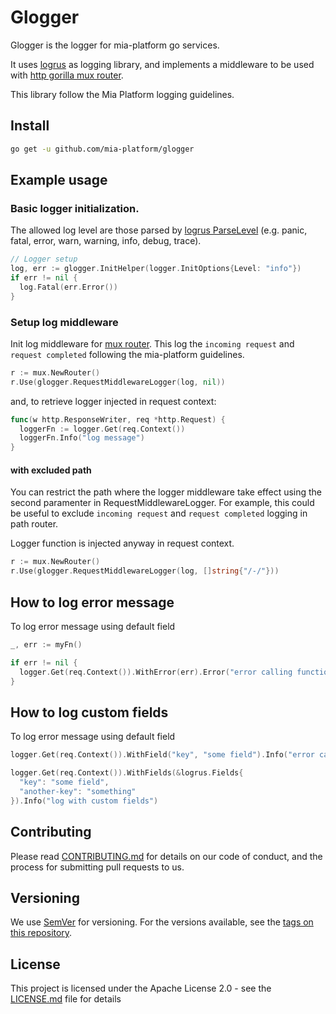 # Glogger

Glogger is the logger for mia-platform go services.

It uses [logrus](https://github.com/sirupsen/logrus) as logging library,
and implements a middleware to be used with [http gorilla mux router](https://github.com/gorilla/mux).

This library follow the Mia Platform logging guidelines.

## Install

```sh
go get -u github.com/mia-platform/glogger
```

## Example usage

### Basic logger initialization.

The allowed log level are those parsed by [logrus ParseLevel](https://godoc.org/github.com/sirupsen/logrus#ParseLevel) (e.g. panic, fatal, error, warn, warning, info, debug, trace).

```go
// Logger setup
log, err := glogger.InitHelper(logger.InitOptions{Level: "info"})
if err != nil {
  log.Fatal(err.Error())
}
```

### Setup log middleware

Init log middleware for [mux router](https://github.com/gorilla/mux). This log the `incoming request` and `request completed` following the mia-platform guidelines.

```go
r := mux.NewRouter()
r.Use(glogger.RequestMiddlewareLogger(log, nil))
```

and, to retrieve logger injected in request context:

```go
func(w http.ResponseWriter, req *http.Request) {
  loggerFn := logger.Get(req.Context())
  loggerFn.Info("log message")
}
```

#### with excluded path

You can restrict the path where the logger middleware take effect using the second paramenter in RequestMiddlewareLogger. For example, this could be useful to exclude `incoming request` and `request completed` logging in path router.

Logger function is injected anyway in request context.

```go
r := mux.NewRouter()
r.Use(glogger.RequestMiddlewareLogger(log, []string{"/-/"}))
```

## How to log error message

To log error message using default field

```go
_, err := myFn()

if err != nil {
  logger.Get(req.Context()).WithError(err).Error("error calling function")
}
```

## How to log custom fields

To log error message using default field

```go
logger.Get(req.Context()).WithField("key", "some field").Info("error calling function")

logger.Get(req.Context()).WithFields(&logrus.Fields{
  "key": "some field",
  "another-key": "something"
}).Info("log with custom fields")
```

## Contributing

Please read [CONTRIBUTING.md](CONTRIBUTING.md) for details on our code of conduct,
and the process for submitting pull requests to us.

## Versioning

We use [SemVer][semver] for versioning. For the versions available,
see the [tags on this repository](https://github.com/mia-platform/terraform-google-project/tags).

## License

This project is licensed under the Apache License 2.0 - see the [LICENSE.md](LICENSE.md)
file for details

[terraform]: https://www.terraform.io/downloads.html
[provider-google]: https://github.com/terraform-providers/terraform-provider-google
[provider-google-beta]: https://github.com/terraform-providers/terraform-provider-google-beta
[provider-random]: https://github.com/terraform-providers/terraform-provider-random
[semver]: http://semver.org/
